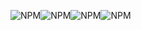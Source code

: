 <img alt="NPM" src="https://img.shields.io/badge/python-3.6%2B-brightgreen"><img alt="NPM" src="https://img.shields.io/badge/pandas-1.0.1-yellow"><img alt="NPM" src="https://img.shields.io/badge/python-3.6%2B-brightgreen"><img alt="NPM" src="https://img.shields.io/badge/python-3.6%2B-brightgreen">

